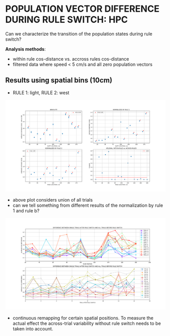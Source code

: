 # POPULATION VECTOR DIFFERENCE DURING RULE SWITCH: HPC

Can we characterize the transition of the population states during rule switch?

**Analysis methods**:
* within rule cos-distance vs. accross rules cos-distance
* filtered data where speed < 5 cm/s and all zero population vectors

## Results using spatial bins (10cm)

* RULE 1: light, RULE 2: west

![alt text](../plots/quant_transition_cos.png)

* above plot considers union of all trials
* can we tell something from different results of the normalization by rule 1 and rule b?

![alt text](../plots/quant_transition_cos_trials.png)

* continuous remapping for certain spatial positions. To measure the actual effect the 
across-trial variability without rule switch needs to be taken into account.
